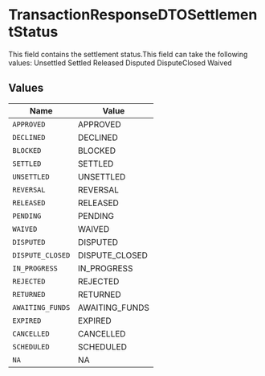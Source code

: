 # TransactionResponseDTOSettlementStatus

This field contains the settlement status.This field can take the following values:
Unsettled
Settled
 Released
Disputed
DisputeClosed
Waived


## Values

| Name             | Value            |
| ---------------- | ---------------- |
| `APPROVED`       | APPROVED         |
| `DECLINED`       | DECLINED         |
| `BLOCKED`        | BLOCKED          |
| `SETTLED`        | SETTLED          |
| `UNSETTLED`      | UNSETTLED        |
| `REVERSAL`       | REVERSAL         |
| `RELEASED`       | RELEASED         |
| `PENDING`        | PENDING          |
| `WAIVED`         | WAIVED           |
| `DISPUTED`       | DISPUTED         |
| `DISPUTE_CLOSED` | DISPUTE_CLOSED   |
| `IN_PROGRESS`    | IN_PROGRESS      |
| `REJECTED`       | REJECTED         |
| `RETURNED`       | RETURNED         |
| `AWAITING_FUNDS` | AWAITING_FUNDS   |
| `EXPIRED`        | EXPIRED          |
| `CANCELLED`      | CANCELLED        |
| `SCHEDULED`      | SCHEDULED        |
| `NA`             | NA               |